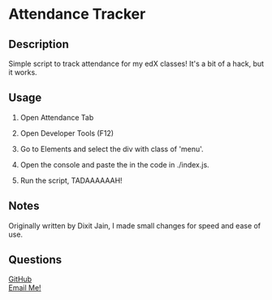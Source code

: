 # Attendance Tracker

## Description

Simple script to track attendance for my edX classes! It's a bit of a hack, but it works.

## Usage

1. Open Attendance Tab

2. Open Developer Tools (F12)

3. Go to Elements and select the div with class of 'menu'.

4. Open the console and paste the in the code in ./index.js.

5. Run the script, TADAAAAAAH!

## Notes

Originally written by Dixit Jain, I made small changes for speed and ease of use.

## Questions

[GitHub](https://github.com/RiderCogswell)  
[Email Me!](mailto:ridercogswell@gmail.com)
